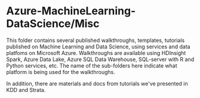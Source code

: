  # Azure-MachineLearning-DataScience/Misc

This folder contains several published walkthroughs, templates, tutorials published on Machine Learning and Data Science, using services and data platfoms on Microsoft Azure. Walkthroughs are available using HDInsight Spark, Azure Data Lake, Azure SQL Data Warehouse, SQL-server with R and Python services, etc. The name of the sub-folders here indicate what platform is being used for the walkthroughs. 

In addition, there are materials and docs from tutorials we've presented in KDD and Strata.
